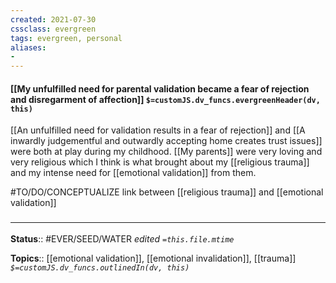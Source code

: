 ```yaml
---
created: 2021-07-30
cssclass: evergreen
tags: evergreen, personal
aliases:
- 
---
```


#### [[My unfulfilled need for parental validation became a fear of rejection and disregarment of affection]] `$=customJS.dv_funcs.evergreenHeader(dv, this)`

[[An unfulfilled need for validation results in a fear of rejection]] and [[A inwardly judgementful and outwardly accepting home creates trust issues]] were both at play during my childhood. [[My parents]] were very loving and very religious which I think is what brought about my [[religious trauma]] and my intense need for [[emotional validation]] from them. 

#TO/DO/CONCEPTUALIZE link between [[religious trauma]] and [[emotional validation]]



### <hr class="footnote"/>

**Status**:: #EVER/SEED/WATER 
*edited `=this.file.mtime`*

**Topics**:: [[emotional validation]], [[emotional invalidation]], [[trauma]]
*`$=customJS.dv_funcs.outlinedIn(dv, this)`*

